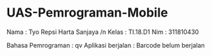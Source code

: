 # UAS-Pemrograman-Mobile

Nama  : Tyo Repsi Harta Sanjaya /n
Kelas : TI.18.D1
Nim   : 311810430

Bahasa Pemrograman  : qv
Aplikasi berjalan   : Barcode belum berjalan
